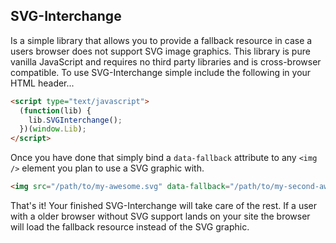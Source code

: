 ## SVG-Interchange

Is a simple library that allows you to provide a fallback resource in case a users browser does not support SVG image graphics. This library is
pure vanilla JavaScript and requires no third party libraries and is cross-browser compatible. To use SVG-Interchange simple include the following
in your HTML header...

```html
<script type="text/javascript">
  (function(lib) {
    lib.SVGInterchange();
  })(window.Lib);
</script>
```

Once you have done that simply bind a ```data-fallback``` attribute to any ```<img />``` element you plan to use a SVG graphic with.

```html
<img src="/path/to/my-awesome.svg" data-fallback="/path/to/my-second-awesome.png" alt="My Image" />
```

That's it! Your finished SVG-Interchange will take care of the rest. If a user with a older browser without SVG support lands on your site
the browser will load the fallback resource instead of the SVG graphic.
